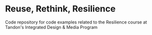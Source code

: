 # Reuse, Rethink, Resilience
Code repository for code examples related to the Resilience course at Tandon's Integrated Design & Media Program
